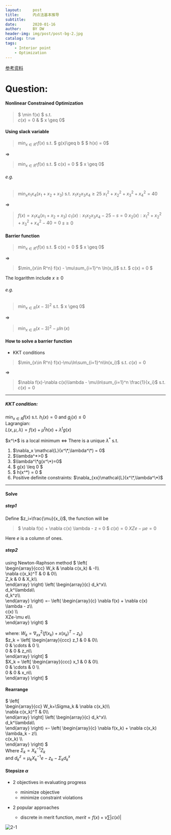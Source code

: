 ```yaml
---
layout:     post
title:      内点法基本推导
subtitle:   
date:       2020-01-16
author:     BY DW
header-img: img/post/post-bg-2.jpg
catalog: true
tags:
    - Interior point
    - Optimization
---
```

[参考资料](http://apmonitor.com/me575/uploads/Main/interior_point_lecture.pdf)  
# Question:  
#### Nonlinear Constrained Optimization
> $ \min f(x) $
s.t.  
$c(x)=0$ & $ x \geq 0$  

#### Using slack variable  

>$\min_{x\in R^n} f(x)$
s.t.
$ g(x)\geq b $
$ h(x) = 0$ 

$\Rightarrow$

>$\min_{x\in R^n} f(x)$
s.t.
$ c(x) = 0 $
$ x \geq 0$ 

###### e.g.
> $\min_x x_1 x_4(x_1+x_2+x_3)$
s.t.
$x_1 x_2 x_3 x_4 \geq 25$
$x_1^2 + x_2^2 + x_3^2 + x_4^2 = 40$

$\Rightarrow$

> $f(x) = x_1 x_4(x_1+x_2+x_3)$
$c_1(x) : x_1 x_2 x_3 x_4 - 25 - s = 0$
$x_2(x) : x_1^2 + x_2^2 + x_3^2 + x_4^2 - 40 = 0$
$s \geq 0$

#### Barrier function
>$\min_{x\in R^n} f(x)$
s.t.
$ c(x) = 0 $
$ x \geq 0$ 

$\Rightarrow$

>$\min_{x\in R^n} f(x) - \mu\sum_{i=1}^n \ln(x_i)$
s.t.
$ c(x) = 0 $

The logarithm include $x\geq 0$

###### e.g.
>$\min_{x\in R} (x-3)^2$
s.t.
$ x \geq 0$

$\Rightarrow$

>$\min_{x\in R} (x-3)^2 - \mu\ln(x)$

#### How to solve a barrier function  
+ KKT conditions  

> $\min_{x\in R^n} f(x)-\mu\ln\sum_{i=1}^n\ln(x_i)$
s.t.
$c(x)=0$

$\Rightarrow$

> $\nabla f(x)-\nabla c(x)\lambda - \mu\ln\sum_{i=1}^n \frac{1}{x_i}$
s.t.
$c(x)=0$  
  
***  

##### KKT condition:  
$\min_{x\in R} f(x)$ s.t. $h_i(x)=0$ and $g_j(x)\leq 0$  
Lagrangian:  
$L(x,\mu,\lambda) = f(x)+\mu^th(x) + \lambda^t g(x)$  

$x^\*$ is a local minimum $\Leftrightarrow$ There is a unique $\lambda^*$ s.t.   
1. $\nabla_x \mathcal{L}(x^\*,\lambda^\*) = 0$
2. $\lambda^\*>0 $
3. $\lambda^\*g(x^\*)=0$
4. $ g(x) \leq 0 $
5. $ h(x^\*) = 0 $
6. Positive definite constraints: $\nabla_{xx}\mathcal{L}(x^\*,\lambda^\*)$  

---

#### Solve 
##### step1
Define $z_i=\frac{\mu}{x_i}$, the function will be
>$ \nabla f(x) + \nabla c(x) \lambda - z = 0 $
$c(x) = 0$
$XZe-\mu e = 0$

Here $e$ is a column of ones.

##### step2
using Newton-Raphson method
$
\left(              
  \begin{array}{ccc}
    W_k & \nabla c(x_k) & -I\\\\  
    \nabla c(x_k)^T & 0 & 0\\\\  
    Z_k & 0 & X_k\\\\  
  \end{array}
\right)
\left(
    \begin{array}{c}
    d_k^x\\\\  
    d_k^\lambda\\\\  
    d_k^z\\\\  
    \end{array}
\right)
 =-
\left(
    \begin{array}{c}
    \nabla f(x) + \nabla c(x) \lambda - z\\\\  
    c(x) \\\\  
    XZe-\mu e\\\\  
    \end{array}
\right)
$  

where:
$W_k = \nabla_{xx}^2 (f(x_k)+x(x_k)^T -z_k)$  
$z_k = 
\left[
    \begin{array}{ccc}
    z_1 & 0 & 0\\\\  
    0 & \cdots & 0 \\\\  
    0 & 0 & z_n\\\\  
    \end{array}
\right]
$  
$X_k = 
\left[
    \begin{array}{ccc}
    x_1 & 0 & 0\\\\  
    0 & \cdots & 0 \\\\  
    0 & 0 & x_n\\\\  
    \end{array}
\right]
$
  
#### Rearrange
$
\left[                 
  \begin{array}{cc}
    W_k+\Sigma_k & \nabla c(x_k)\\\\    
    \nabla c(x_k)^T & 0\\\\    
  \end{array}
\right]
\left(
    \begin{array}{c}
    d_k^x\\\\  
    d_k^\lambda\\\\  
    \end{array}
\right)
=-
\left(
    \begin{array}{c}
    \nabla f(x_k) + \nabla c(x_k) \lambda_k - z\\\\  
    c(x_k) \\\\  
    \end{array}
\right)
$  
Where $\Sigma_k = X_k^{-1}Z_k$  
and $d_k^z = \mu_kX_k^{-1}e-z_k-\Sigma_kd_k^x$  

#### Stepsize $\alpha$
+ 2 objectives in evaluating progress
  * minimize objective
  * minimize constraint violations

+ 2 popular approaches
  * discrete in merit function, $merit =f(x)+\nu \sum \lvert c(x) \rvert$  

![2-1](https://github.com/dw839566105/dw839566105.github.io/blob/master/img/IP/IP.png?raw=true)  